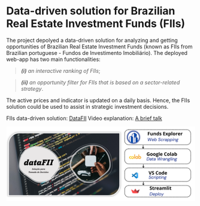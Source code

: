 # Data-driven solution for Brazilian Real Estate Investment Funds (FIIs)

The project depolyed a data-driven solution for analyzing and getting opportunities of Brazilian Real Estate Investment Funds (known as FIIs from Brazilian portuguese - Fundos de Investimento Imobiliário). The deployed web-app has two main functionalities: 

> ***(i)** an interactive ranking of FIIs*; 

> ***(ii)** an opportunity filter for FIIs that is based on a sector-related strategy*.

The active prices and indicator is updated on a daily basis. Hence, the FIIs solution could be used to assist in strategic investment decisions.

FIIs data-driven solution: [DataFII](https://oviedovr-pyfii-deploy-datafii-yujp93.streamlitapp.com/)
Video explanation: [A brief talk](https://www.youtube.com/)

<img width="1000" alt="CRISP-DM Methodology" src="Solution_Pipeline_h.png">
